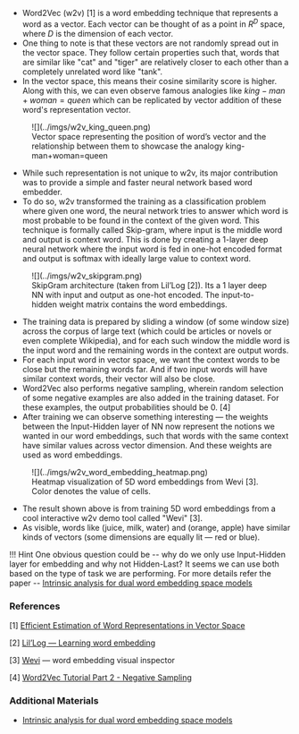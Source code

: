 
- Word2Vec (w2v) [1] is a word embedding technique that represents a word as a vector. Each vector can be thought of as a point in $R^{D}$ space, where $D$ is the dimension of each vector. 
- One thing to note is that these vectors are not randomly spread out in the vector space. They follow certain properties such that, words that are similar like "cat" and "tiger" are relatively closer to each other than a completely unrelated word like "tank". 
- In the vector space, this means their cosine similarity score is higher. Along with this, we can even observe famous analogies like $king - man + woman = queen$ which can be replicated by vector addition of these word's representation vector.

<figure markdown> 
    ![](../imgs/w2v_king_queen.png)
    <figcaption>Vector space representing the position of word’s vector and the relationship between them to showcase the analogy king-man+woman=queen
    </figcaption>
</figure>

- While such representation is not unique to w2v, its major contribution was to provide a simple and faster neural network based word embedder. 
- To do so, w2v transformed the training as a classification problem where given one word, the neural network tries to answer which word is most probable to be found in the context of the given word. This technique is formally called Skip-gram, where input is the middle word and output is context word. This is done by creating a 1-layer deep neural network where the input word is fed in one-hot encoded format and output is softmax with ideally large value to context word.

<figure markdown> 
    ![](../imgs/w2v_skipgram.png)
    <figcaption>SkipGram architecture (taken from Lil’Log [2]). Its a 1 layer deep NN with input and output as one-hot encoded. The input-to-hidden weight matrix contains the word embeddings.</figcaption>
</figure>

- The training data is prepared by sliding a window (of some window size) across the corpus of large text (which could be articles or novels or even complete Wikipedia), and for each such window the middle word is the input word and the remaining words in the context are output words. 
- For each input word in vector space, we want the context words to be close but the remaining words far. And if two input words will have similar context words, their vector will also be close. 
- Word2Vec also performs negative sampling, wherein random selection of some negative examples are also added in the training dataset. For these examples, the output probabilities should be $0$. [4]
- After training we can observe something interesting — the weights between the Input-Hidden layer of NN now represent the notions we wanted in our word embeddings, such that words with the same context have similar values across vector dimension. And these weights are used as word embeddings.

<figure markdown> 
    ![](../imgs/w2v_word_embedding_heatmap.png)
    <figcaption>Heatmap visualization of 5D word embeddings from Wevi [3]. Color denotes the value of cells.</figcaption>
</figure>

- The result shown above is from training 5D word embeddings from a cool interactive w2v demo tool called "Wevi" [3]. 
- As visible, words like (juice, milk, water) and (orange, apple) have similar kinds of vectors (some dimensions are equally lit — red or blue). 

!!! Hint
    One obvious question could be -- why do we only use Input-Hidden layer for embedding and why not Hidden-Last? It seems we can use both based on the type of task we are performing. For more details refer the paper -- [Intrinsic analysis for dual word embedding space models](https://arxiv.org/pdf/2012.00728.pdf)

### References

[1] [Efficient Estimation of Word Representations in Vector Space](https://arxiv.org/abs/1301.3781)

[2] [Lil’Log — Learning word embedding](https://lilianweng.github.io/lil-log/2017/10/15/learning-word-embedding.html)

[3] [Wevi](https://ronxin.github.io/wevi/) — word embedding visual inspector

[4] [Word2Vec Tutorial Part 2 - Negative Sampling](http://mccormickml.com/2017/01/11/word2vec-tutorial-part-2-negative-sampling/)

### Additional Materials

- [Intrinsic analysis for dual word embedding space models](https://arxiv.org/pdf/2012.00728.pdf)